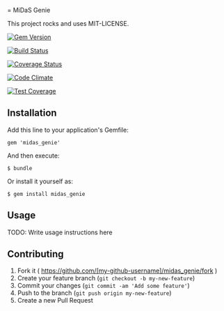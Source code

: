 = MiDaS Genie

This project rocks and uses MIT-LICENSE.

[![Gem Version](https://badge.fury.io/rb/midas_genie.svg)](http://badge.fury.io/rb/midas_genie)

[![Build Status](https://travis-ci.org/alienware/midas_genie.svg?branch=master)](https://travis-ci.org/alienware/midas_genie)

[![Coverage Status](https://coveralls.io/repos/alienware/midas_genie/badge.png?branch=master)](https://coveralls.io/r/alienware/midas_genie?branch=master)

[![Code Climate](https://codeclimate.com/github/alienware/midas_genie/badges/gpa.svg)](https://codeclimate.com/github/alienware/midas_genie)

[![Test Coverage](https://codeclimate.com/github/alienware/midas_genie/badges/coverage.svg)](https://codeclimate.com/github/alienware/midas_genie)

## Installation

Add this line to your application's Gemfile:

    gem 'midas_genie'

And then execute:

    $ bundle

Or install it yourself as:

    $ gem install midas_genie

## Usage

TODO: Write usage instructions here

## Contributing

1. Fork it ( https://github.com/[my-github-username]/midas_genie/fork )
2. Create your feature branch (`git checkout -b my-new-feature`)
3. Commit your changes (`git commit -am 'Add some feature'`)
4. Push to the branch (`git push origin my-new-feature`)
5. Create a new Pull Request